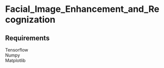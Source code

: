 # Facial_Image_Enhancement_and_Recognization

## Requirements
Tensorflow</br>
Numpy</br>
Matplotlib</br>

